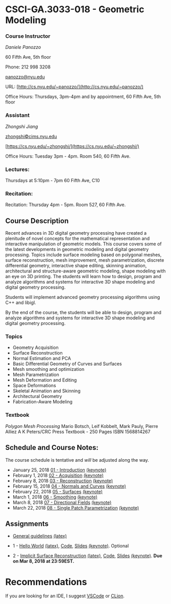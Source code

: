 # CSCI-GA.3033-018 - Geometric Modeling

### Course Instructor
*Daniele Panozzo*

60 Fifth Ave, 5th floor

Phone: 212 998 3208

[panozzo@nyu.edu](mailto:panozzo@nyu.edu)

URL: [http://cs.nyu.edu/~panozzo/](http://cs.nyu.edu/~panozzo/)

Office Hours: Thursdays, 3pm-4pm and by appointment, 60 Fifth Ave, 5th floor

### Assistant
*Zhongshi Jiang*

[zhongshi©cims.nyu.edu ](mailto:zhongshi©cims.nyu.edu )

[https://cs.nyu.edu/~zhongshi/](https://cs.nyu.edu/~zhongshi/)

Office Hours: Tuesday 3pm - 4pm. Room 540, 60 Fifth Ave.


### Lectures:
Thursdays at 5:10pm - 7pm
60 Fifth Ave, C10

### Recitation:
Recitation: Thursday 4pm - 5pm. Room 527, 60 Fifth Ave.

## Course Description

Recent advances in 3D digital geometry processing have created a plenitude of novel concepts for the mathematical representation and interactive manipulation of geometric models. This course covers some of the latest developments in geometric modeling and digital geometry processing. Topics include surface modeling based on polygonal meshes, surface reconstruction, mesh improvement, mesh parametrization, discrete differential geometry, interactive shape editing, skinning animation, architectural and structure-aware geometric modeling, shape modeling with an eye on 3D printing. The students will learn how to design, program and analyze algorithms and systems for interactive 3D shape modeling and digital geometry processing.

Students will implement advanced geometry processing algorithms using C++ and libigl.

By the end of the course, the students will be able to design, program and analyze algorithms and systems for interactive 3D shape modeling and digital geometry processing.

### Topics

* Geometry Acquisition
* Surface Reconstruction
* Normal Estimation and PCA
* Basic Differential Geometry of Curves and Surfaces
* Mesh smoothing and optimization
* Mesh Parametrization
* Mesh Deformation and Editing
* Space Deformations
* Skeletal Animation and Skinning
* Architectural Geometry
* Fabrication-Aware Modeling

### Textbook
*Polygon Mesh Processing*
Mario Botsch, Leif Kobbelt, Mark Pauly, Pierre Alliez
A K Peters/CRC Press
Textbook - 250 Pages
ISBN 1568814267

## Schedule and Course Notes:

The course schedule is tentative and *will* be adjusted along the way.

* January 25, 2018	[01 - Introduction](http://cs.nyu.edu/~panozzo/gp18/01%20-%20Introduction.pdf) [(keynote)](https://cs.nyu.edu/~panozzo/gp18/01%20-%20Introduction.key.zip)
* February 1, 2018	[02 - Acquisition](http://cs.nyu.edu/~panozzo/gp18/02%20-%20Acquisition.pdf) [(keynote)](https://cs.nyu.edu/~panozzo/gp18/02%20-%20Acquisition.key.zip)
* February 8, 2018	[03 - Reconstruction](http://cs.nyu.edu/~panozzo/gp18/03%20-%20Reconstruction.pdf) [(keynote)](https://cs.nyu.edu/~panozzo/gp18/03%20-%20Reconstruction.key.zip)
* February 15, 2018	[04 - Normals and Curves](http://cs.nyu.edu/~panozzo/gp18/04%20-%20Normal%20Estimation,%20Curves.pdf) [(keynote)](https://cs.nyu.edu/~panozzo/gp18/04%20-%20Normal%20Estimation,%20Curves.key.zip)
* February 22, 2018	[05 - Surfaces](http://cs.nyu.edu/~panozzo/gp18/05%20-%20Surfaces.pdf) [(keynote)](https://cs.nyu.edu/~panozzo/gp18/05%20-%20Surfaces.key.zip)
* March 1, 2018	[06 - Smoothing](http://cs.nyu.edu/~panozzo/gp18/06%20-%20Smoothing.pdf) [(keynote)](https://cs.nyu.edu/~panozzo/gp18/06%20-%20Smoothing.key.zip)
* March 8, 2018	[07 - Directional Fields](http://cs.nyu.edu/~panozzo/gp18/07%20-%20Directional%20Fields.pdf) [(keynote)](https://cs.nyu.edu/~panozzo/gp18/07%20-%20Directional%20Fields.key.zip)
* March 22, 2018	[08 - Single Patch Parametrization](http://cs.nyu.edu/~panozzo/gp18/08%20-%20Single%20Patch%20Parametrization.pdf) [(keynote)](https://cs.nyu.edu/~panozzo/gp18/08%20-%20Single%20Patch%20Parametrization.key.zip)
<!-- * March 29, 2018	[09 - Boundary-Free Parametrization and Laplacian Mesh Deformation](http://cs.nyu.edu/~panozzo/gp/09%20-%20Boundary-Free%20Parametrization%20and%20Laplacian%20Mesh%20Deformation.pdf)
* April 5, 2018	[10 - ARAP and Linear Blend Skinning](http://cs.nyu.edu/~panozzo/gp/10%20-%20ARAP%20and%20Linear%20Blend%20Skinning.pdf) [(Video)](http://cs.nyu.edu/~panozzo/gp/10%20-%20ARAP%20and%20Linear%20Blend%20Skinning.m4v)
* April 12, 2018	[11 - Advanced Topics I](http://cs.nyu.edu/~panozzo/gp/11%20-%20Advanced%20Topics%20I.pdf)[(Video)](http://cs.nyu.edu/~panozzo/gp/11%20-%20Advanced%20Topics%20I.mov)
* April 19, 2018	Research Overview
* April 26, 2018
* May 3, 2018
* May 10, 2018	Finals -->

## Assignments

* [General guidelines](https://cs.nyu.edu/~panozzo/gp18/guidelines.pdf) [(latex)](https://cs.nyu.edu/~panozzo/gp18/guidelines.zip)

* 1 - [Hello World](https://cs.nyu.edu/~panozzo/gp18/Handout1.pdf) [(latex)](https://cs.nyu.edu/~panozzo/gp18/Handout1.zip), [Code](https://github.com/NYUGeometricModeling/GM_Assignment_1), [Slides](https://cs.nyu.edu/~panozzo/gp18/Assignment1.pdf) [(keynote)](https://cs.nyu.edu/~panozzo/gp18/Assignment1.key.zip). Optional
* 2 - [Implicit Surface Reconstruction](https://cs.nyu.edu/~panozzo/gp18/Handout2.pdf) [(latex)](https://cs.nyu.edu/~panozzo/gp18/Handout2.zip), [Code](https://github.com/NYUGeometricModeling/GM_Assignment_2), [Slides](https://cs.nyu.edu/~panozzo/gp18/Assignment2.pdf) [(keynote)](https://cs.nyu.edu/~panozzo/gp18/Assignment2.key.zip). **Due on Mar 8, 2018 at 23:59EST.**
<!--
* Feb 8 - Mar 8
* 3 - [DDG (optional)](https://github.com/NYUGeometricModeling/GM_Assignment_3/raw/master/assignment3.pdf), [Slides](https://github.com/danielepanozzo/gp/raw/master/recitation_slides/section_3.pdf).
* Feb 22
* 4 - [Mesh Parameterization](https://github.com/NYUGeometricModeling/GM_Assignment_4/raw/master/assignment4.pdf), [Code](https://github.com/NYUGeometricModeling/GM_Assignment_4/), [Cotan Laplacian Slides](https://github.com/danielepanozzo/gp/raw/master/recitation_slides/CotanLaplacian.pdf), [HW4 Recitation Slides]
* Mar 8-29
* (https://github.com/danielepanozzo/gp/raw/master/recitation_slides/section_4.pdf).
* 5 - [Shape Deformation](https://github.com/NYUGeometricModeling/GM_Assignment_5/raw/master/assignment5.pdf), [Code](https://github.com/NYUGeometricModeling/GM_Assignment_5/), [HW5 Recitation Slides](https://github.com/danielepanozzo/gp/raw/master/recitation_slides/section_5.pdf).
* Mar 29-April 19
* 6 - Project: Proposals must be approved by 4/27/17. [Slides on potential ideas](https://github.com/danielepanozzo/gp/raw/master/recitation_slides/ProjectIdeas.pdf) -->

# Recommendations

If you are looking for an IDE, I suggest [VSCode](https://code.visualstudio.com) or [CLion](https://www.jetbrains.com/clion/).
